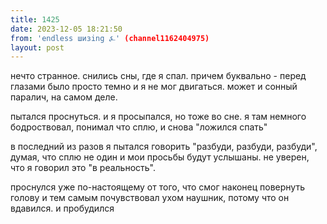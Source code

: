```yaml
---
title: 1425
date: 2023-12-05 18:21:50
from: 'endless шизing ⍼' (channel1162404975)
layout: post
---
```


нечто странное. снились сны, где я спал. причем буквально - перед глазами было просто темно и я не мог двигаться. может и сонный паралич, на самом деле.

пытался проснуться. и я просыпался, но тоже во сне. я там немного бодроствовал, понимал что сплю, и снова "ложился спать"

в последний из разов я пытался говорить "разбуди, разбуди, разбуди", думая, что сплю не один и мои просьбы будут услышаны.
не уверен, что я говорил это "в реальность".

проснулся уже по-настоящему от того, что смог наконец повернуть голову и тем самым почувствовал ухом наушник, потому что он вдавился. и пробудился
